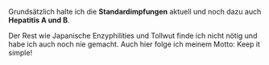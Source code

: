 Grundsätzlich halte ich die **Standardimpfungen** aktuell und noch dazu auch **Hepatitis A und B**. 

Der Rest wie Japanische Enzyphilities und Tollwut finde ich nicht nötig und habe ich auch noch nie gemacht. Auch hier folge ich meinem Motto: Keep it simple!
